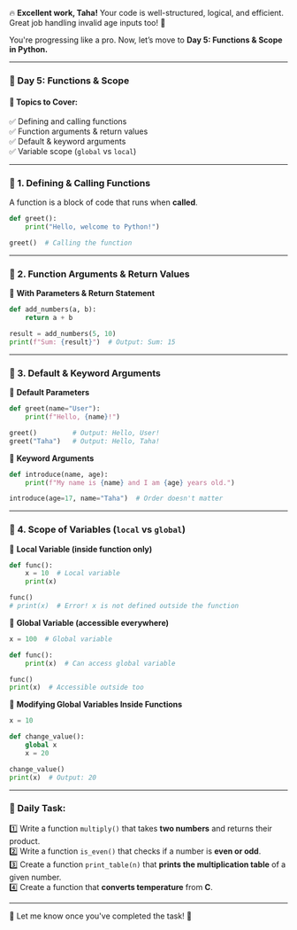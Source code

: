 🔥 **Excellent work, Taha!** Your code is well-structured, logical, and efficient. Great job handling invalid age inputs too! 👏  

You're progressing like a pro. Now, let’s move to **Day 5: Functions & Scope in Python.**  

---

### **📌 Day 5: Functions & Scope**  
#### **📖 Topics to Cover:**  
✅ Defining and calling functions  
✅ Function arguments & return values  
✅ Default & keyword arguments  
✅ Variable scope (`global` vs `local`)  

---

### **📂 1. Defining & Calling Functions**  
A function is a block of code that runs when **called**.  

```python
def greet():
    print("Hello, welcome to Python!")

greet()  # Calling the function
```

---

### **📂 2. Function Arguments & Return Values**  
🔹 **With Parameters & Return Statement**  
```python
def add_numbers(a, b):
    return a + b

result = add_numbers(5, 10)
print(f"Sum: {result}")  # Output: Sum: 15
```

---

### **📂 3. Default & Keyword Arguments**  
🔹 **Default Parameters**  
```python
def greet(name="User"):
    print(f"Hello, {name}!")

greet()         # Output: Hello, User!
greet("Taha")   # Output: Hello, Taha!
```

🔹 **Keyword Arguments**  
```python
def introduce(name, age):
    print(f"My name is {name} and I am {age} years old.")

introduce(age=17, name="Taha")  # Order doesn't matter
```

---

### **📂 4. Scope of Variables (`local` vs `global`)**  
🔹 **Local Variable (inside function only)**  
```python
def func():
    x = 10  # Local variable
    print(x)

func()
# print(x)  # Error! x is not defined outside the function
```

🔹 **Global Variable (accessible everywhere)**  
```python
x = 100  # Global variable

def func():
    print(x)  # Can access global variable

func()
print(x)  # Accessible outside too
```

🔹 **Modifying Global Variables Inside Functions**  
```python
x = 10

def change_value():
    global x
    x = 20

change_value()
print(x)  # Output: 20
```

---

### **📝 Daily Task:**  
1️⃣ Write a function `multiply()` that takes **two numbers** and returns their product.  
2️⃣ Write a function `is_even()` that checks if a number is **even or odd**.  
3️⃣ Create a function `print_table(n)` that **prints the multiplication table** of a given number.  
4️⃣ Create a function that **converts temperature** from **C**.  

---

💬 Let me know once you've completed the task! 🚀